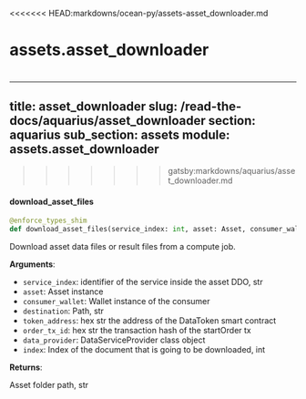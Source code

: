<<<<<<< HEAD:markdowns/ocean-py/assets-asset_downloader.md
<a name="assets.asset_downloader"></a>
# assets.asset\_downloader

<a name="assets.asset_downloader.download_asset_files"></a>
=======
---
title: asset_downloader
slug: /read-the-docs/aquarius/asset_downloader
section: aquarius
sub_section: assets
module: assets.asset_downloader
---
>>>>>>> gatsby:markdowns/aquarius/asset_downloader.md
#### download\_asset\_files

```python
@enforce_types_shim
def download_asset_files(service_index: int, asset: Asset, consumer_wallet: Wallet, destination: str, token_address: str, order_tx_id: str, data_provider: Type[DataServiceProvider], index: Optional[int] = None)
```

Download asset data files or result files from a compute job.

**Arguments**:

- `service_index`: identifier of the service inside the asset DDO, str
- `asset`: Asset instance
- `consumer_wallet`: Wallet instance of the consumer
- `destination`: Path, str
- `token_address`: hex str the address of the DataToken smart contract
- `order_tx_id`: hex str the transaction hash of the startOrder tx
- `data_provider`: DataServiceProvider class object
- `index`: Index of the document that is going to be downloaded, int

**Returns**:

Asset folder path, str

